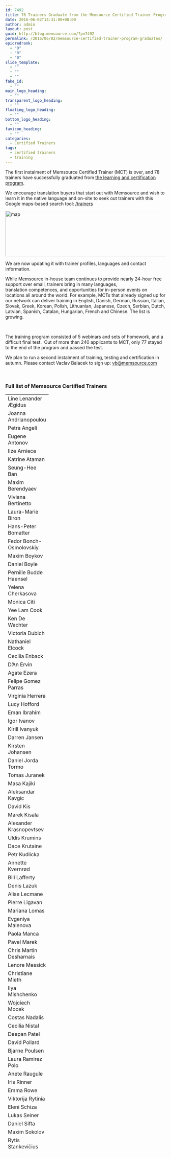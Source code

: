 ```yaml
---
id: 7492
title: 78 Trainers Graduate from the Memsource Certified Trainer Program
date: 2016-06-02T14:31:00+00:00
author: admin
layout: post
guid: http://blog.memsource.com/?p=7492
permalink: /2016/06/02/memsource-certified-trainer-program-graduates/
epicredrank:
  - "0"
  - "0"
  - "0"
slide_template:
  - ""
  - ""
  - ""
fake_id:
  - ""
main_logo_heading:
  - ""
transparent_logo_heading:
  - ""
floating_logo_heading:
  - ""
bottom_logo_heading:
  - ""
favicon_heading:
  - ""
categories:
  - Certified Trainers
tags:
  - certified trainers
  - training
---
```

The first instalment of Memsource Certified Trainer (MCT) is over, and 78 trainers have successfully graduated from [the learning and certification program](/memsource-certified-trainer-program/).

We encourage translation buyers that start out with Memsource and wish to learn it in the native language and on-site to seek out trainers with this Google maps-based search tool: [/trainers](/trainers/)

[<img class="alignnone wp-image-7493" src="/wp-content/uploads/2016/06/map-300x71.png" alt="map" width="600" height="142" data-id="7493" />](/trainers/)

We are now updating it with trainer profiles, languages and contact information.

<!--more-->

While Memsource in-house team continues to provide nearly 24-hour free support over email, trainers bring in many languages, translation competences, and opportunities for in-person events on locations all around the world. For example, MCTs that already signed up for our network can deliver training in English, Danish, German, Russian, Italian, Slovak, Greek, Korean, Polish, Lithuanian, Japanese, Czech, Serbian, Dutch, Latvian, Spanish, Catalan, Hungarian, French and Chinese. The list is growing.

&nbsp;

The training program consisted of 5 webinars and sets of homework, and a difficult final test.  Out of more than 240 applicants to MCT, only 77 stayed to the end of the program and passed the test.

We plan to run a second instalment of training, testing and certification in autumn. Please contact Vaclav Balacek to sign up: vb@memsource.com

&nbsp;

### Full list of Memsource Certified Trainers

<table style="height: 2373px;" width="360">
  <tr>
    <td width="64">
      Line Lenander Ægidus
    </td>
  </tr>
  
  <tr>
    <td width="64">
      Joanna Andrianopoulou
    </td>
  </tr>
  
  <tr>
    <td>
      Petra Angeli
    </td>
  </tr>
  
  <tr>
    <td>
      Eugene Antonov
    </td>
  </tr>
  
  <tr>
    <td>
      Ilze Arniece
    </td>
  </tr>
  
  <tr>
    <td>
      Katrine Ataman
    </td>
  </tr>
  
  <tr>
    <td>
      Seung-Hee Ban
    </td>
  </tr>
  
  <tr>
    <td>
      Maxim Berendyaev
    </td>
  </tr>
  
  <tr>
    <td>
      Viviana Bertinetto
    </td>
  </tr>
  
  <tr>
    <td>
      Laura-Marie Biron
    </td>
  </tr>
  
  <tr>
    <td>
      Hans-Peter Bomatter
    </td>
  </tr>
  
  <tr>
    <td>
      Fedor Bonch-Osmolovskiy
    </td>
  </tr>
  
  <tr>
    <td>
      Maxim Boykov
    </td>
  </tr>
  
  <tr>
    <td>
      Daniel Boyle
    </td>
  </tr>
  
  <tr>
    <td>
      Pernille Budde Haensel
    </td>
  </tr>
  
  <tr>
    <td>
      Yelena Cherkasova
    </td>
  </tr>
  
  <tr>
    <td>
      Monica Citi
    </td>
  </tr>
  
  <tr>
    <td>
      Yee Lam Cook
    </td>
  </tr>
  
  <tr>
    <td>
      Ken De Wachter
    </td>
  </tr>
  
  <tr>
    <td>
      Victoria Dubich
    </td>
  </tr>
  
  <tr>
    <td>
      Nathaniel Elcock
    </td>
  </tr>
  
  <tr>
    <td>
      Cecilia Enback
    </td>
  </tr>
  
  <tr>
    <td>
      D&#8217;An Ervin
    </td>
  </tr>
  
  <tr>
    <td>
      Agate Ezera
    </td>
  </tr>
  
  <tr>
    <td>
      Felipe Gomez Parras
    </td>
  </tr>
  
  <tr>
    <td>
      Virginia Herrera
    </td>
  </tr>
  
  <tr>
    <td>
      Lucy Hofford
    </td>
  </tr>
  
  <tr>
    <td>
      Eman Ibrahim
    </td>
  </tr>
  
  <tr>
    <td>
      Igor Ivanov
    </td>
  </tr>
  
  <tr>
    <td>
      Kirill Ivanyuk
    </td>
  </tr>
  
  <tr>
    <td>
      Darren Jansen
    </td>
  </tr>
  
  <tr>
    <td>
      Kirsten Johansen
    </td>
  </tr>
  
  <tr>
    <td>
      Daniel Jorda  Tormo
    </td>
  </tr>
  
  <tr>
    <td>
      Tomas Juranek
    </td>
  </tr>
  
  <tr>
    <td>
      Masa Kajiki
    </td>
  </tr>
  
  <tr>
    <td>
      Aleksandar Kavgic
    </td>
  </tr>
  
  <tr>
    <td>
      David Kis
    </td>
  </tr>
  
  <tr>
    <td>
      Marek Kisala
    </td>
  </tr>
  
  <tr>
    <td>
      Alexander Krasnopevtsev
    </td>
  </tr>
  
  <tr>
    <td>
      Uldis Krumins
    </td>
  </tr>
  
  <tr>
    <td>
      Dace Krutaine
    </td>
  </tr>
  
  <tr>
    <td>
      Petr Kudlicka
    </td>
  </tr>
  
  <tr>
    <td>
      Annette Kvernrød
    </td>
  </tr>
  
  <tr>
    <td>
      Bill Lafferty
    </td>
  </tr>
  
  <tr>
    <td>
      Denis Lazuk
    </td>
  </tr>
  
  <tr>
    <td>
      Alise Lecmane
    </td>
  </tr>
  
  <tr>
    <td>
      Pierre Ligavan
    </td>
  </tr>
  
  <tr>
    <td>
      Mariana Lomas
    </td>
  </tr>
  
  <tr>
    <td>
      Evgeniya Malenova
    </td>
  </tr>
  
  <tr>
    <td>
      Paola Manca
    </td>
  </tr>
  
  <tr>
    <td>
      Pavel Marek
    </td>
  </tr>
  
  <tr>
    <td>
      Chris Martin Desharnais
    </td>
  </tr>
  
  <tr>
    <td>
      Lenore Messick
    </td>
  </tr>
  
  <tr>
    <td>
      Christiane Mieth
    </td>
  </tr>
  
  <tr>
    <td>
      Ilya Mishchenko
    </td>
  </tr>
  
  <tr>
    <td>
      Wojciech Mocek
    </td>
  </tr>
  
  <tr>
    <td>
      Costas Nadalis
    </td>
  </tr>
  
  <tr>
    <td>
      Cecilia Nistal
    </td>
  </tr>
  
  <tr>
    <td>
      Deepan Patel
    </td>
  </tr>
  
  <tr>
    <td>
      David Pollard
    </td>
  </tr>
  
  <tr>
    <td>
      Bjarne Poulsen
    </td>
  </tr>
  
  <tr>
    <td>
      Laura Ramirez Polo
    </td>
  </tr>
  
  <tr>
    <td>
      Anete Raugule
    </td>
  </tr>
  
  <tr>
    <td>
      Iris Rinner
    </td>
  </tr>
  
  <tr>
    <td>
      Emma Rowe
    </td>
  </tr>
  
  <tr>
    <td>
      Viktorija Rytinia
    </td>
  </tr>
  
  <tr>
    <td>
      Eleni Schiza
    </td>
  </tr>
  
  <tr>
    <td>
      Lukas Seiner
    </td>
  </tr>
  
  <tr>
    <td>
      Daniel Sifta
    </td>
  </tr>
  
  <tr>
    <td>
      Maxim Sokolov
    </td>
  </tr>
  
  <tr>
    <td>
      Rytis Stankevičius
    </td>
  </tr>
  
  <tr>
    <td>
      Ondrej Strouhal
    </td>
  </tr>
  
  <tr>
    <td>
      Jakub Szczepaniak
    </td>
  </tr>
  
  <tr>
    <td>
      Anna Vaculicova
    </td>
  </tr>
  
  <tr>
    <td>
      Iulianna van der Lek
    </td>
  </tr>
  
  <tr>
    <td>
      Madis Vatko
    </td>
  </tr>
  
  <tr>
    <td>
      Fabien Laurent Vernagallo
    </td>
  </tr>
  
  <tr>
    <td>
      Michael Vouros
    </td>
  </tr>
  
  <tr>
    <td>
      Oleg Zharov
    </td>
  </tr>
  
  <tr>
    <td>
      Joe Zhou
    </td>
  </tr>
  
  <tr>
    <td>
      Daniel Zielinski
    </td>
  </tr>
</table>

&nbsp;